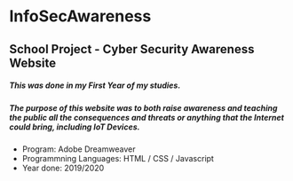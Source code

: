 # InfoSecAwareness
## School Project - Cyber Security Awareness Website
##### This was done in my First Year of my studies. 
##### The purpose of this website was to both raise awareness and teaching the public all the consequences and threats or anything that the Internet could bring, including IoT Devices.
- Program: Adobe Dreamweaver
- Programmning Languages: HTML / CSS / Javascript
- Year done: 2019/2020

